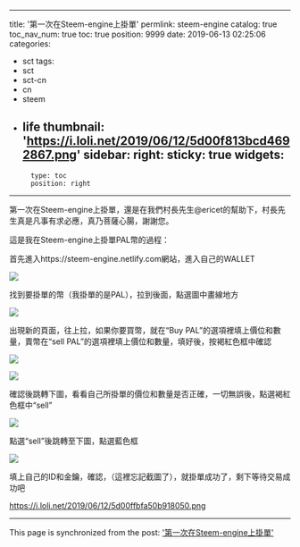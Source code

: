 
---
title: '第一次在Steem-engine上掛單'
permlink: steem-engine
catalog: true
toc_nav_num: true
toc: true
position: 9999
date: 2019-06-13 02:25:06
categories:
- sct
tags:
- sct
- sct-cn
- cn
- steem
- life
thumbnail: 'https://i.loli.net/2019/06/12/5d00f813bcd4692867.png'
sidebar:
    right:
        sticky: true
widgets:
    -
        type: toc
        position: right
---


第一次在Steem-engine上掛單，還是在我們村長先生@ericet的幫助下，村長先生真是凡事有求必應，真乃菩薩心腸，謝謝您。

這是我在Steem-engine上掛單PAL幣的過程：

首先進入https://steem-engine.netlify.com網站，進入自己的WALLET


![](https://i.loli.net/2019/06/12/5d00f813bcd4692867.png)

找到要掛單的幣（我掛單的是PAL），拉到後面，點選圖中畫線地方


![](https://i.loli.net/2019/06/12/5d00f9464d14450938.jpeg)


出現新的頁面，往上拉，如果你要買幣，就在“Buy PAL”的選項裡填上價位和數量，賣幣在“sell PAL”的選項裡填上價位和數量，填好後，按褐紅色框中確認


![](https://i.loli.net/2019/06/12/5d00faf8dd6fd46118.png)

![](https://i.loli.net/2019/06/12/5d00fb5aba41638535.png)


確認後跳轉下圖，看看自己所掛單的價位和數量是否正確，一切無誤後，點選褐紅色框中“sell”


![](https://i.loli.net/2019/06/12/5d00feb27495a60701.png)


點選“sell”後跳轉至下圖，點選藍色框


![](https://i.loli.net/2019/06/12/5d00fcdd414ec36435.png)


填上自己的ID和金鑰，確認，（這裡忘記截圖了），就掛單成功了，剩下等待交易成功吧


https://i.loli.net/2019/06/12/5d00ffbfa50b918050.png

- - -

This page is synchronized from the post: ['第一次在Steem-engine上掛單'](https://steemit.com/@sunai/steem-engine)
